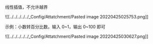 线性插值，不允许越界

![[../../../../../_Config/Attatchment/Pasted image 20220425025753.png]]


示例：小数转百分比数。输入 0~1，输出 0~100 即可

![[../../../../../_Config/Attatchment/Pasted image 20220425030627.png]]